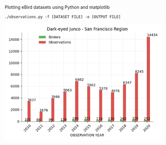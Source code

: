 Plotting eBird datasets using Python and matplotlib 

```
./observations.py -f [DATASET FILE] -o [OUTPUT FILE] 
```

![](dark_eyed_junco.png)
